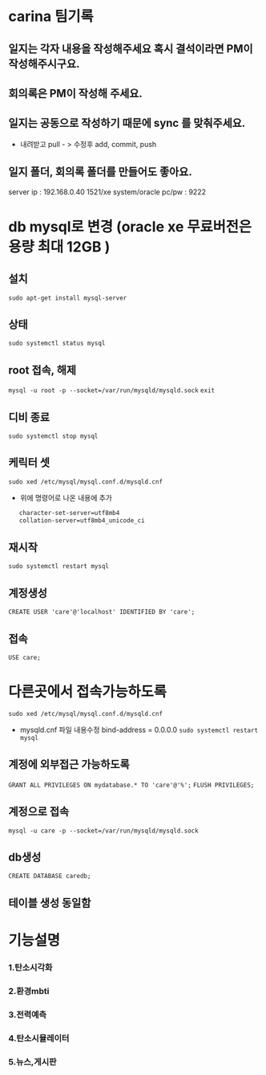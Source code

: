# carina 팀기록
## 일지는 각자 내용을 작성해주세요 혹시 결석이라면 PM이 작성해주시구요.
## 회의록은 PM이 작성해 주세요.
## 일지는 공동으로 작성하기 때문에 sync 를 맞춰주세요.
 - 내려받고 pull  - > 수정후 add, commit, push 
## 일지 폴더, 회의록 폴더를 만들어도 좋아요.
server ip : 192.168.0.40
           1521/xe
           system/oracle
pc/pw : 9222
# db mysql로 변경 (oracle xe 무료버전은 용량 최대 12GB )

## 설치 
`sudo apt-get install mysql-server`
## 상태 
`sudo systemctl status mysql`
## root 접속, 해제 
`mysql -u root -p --socket=/var/run/mysqld/mysqld.sock`
`exit`
## 디비 종료 
`sudo systemctl stop mysql`
## 케릭터 셋 
`sudo xed /etc/mysql/mysql.conf.d/mysqld.cnf`
 - 위에 명령어로 나온 내용에 추가 
  ```bash [mysqld]
     character-set-server=utf8mb4
     collation-server=utf8mb4_unicode_ci
   ```

## 재시작 
`sudo systemctl restart mysql`

## 계정생성 
`CREATE USER 'care'@'localhost' IDENTIFIED BY 'care';`

## 접속
 `USE care;`

# 다른곳에서 접속가능하도록 
`sudo xed /etc/mysql/mysql.conf.d/mysqld.cnf`
- mysqld.cnf 파일 내용수정
  bind-address = 0.0.0.0
 `sudo systemctl restart mysql`

## 계정에 외부접근 가능하도록 
`GRANT ALL PRIVILEGES ON mydatabase.* TO 'care'@'%';`
`FLUSH PRIVILEGES;`

## 계정으로 접속 
`mysql -u care -p --socket=/var/run/mysqld/mysqld.sock`

## db생성 
`CREATE DATABASE caredb;`

## 테이블 생성 동일함 

    

# 기능설명
<h3>1.탄소시각화<h3>
















<h3>2.환경mbti<h3>
<h3>3.전력예측<h3>
<h3>4.탄소시뮬레이터<h3>
<h3>5.뉴스,게시판<h3>


